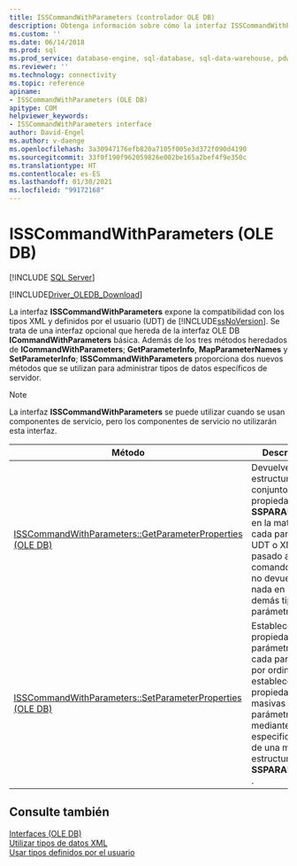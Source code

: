 ```yaml
---
title: ISSCommandWithParameters (controlador OLE DB)
description: Obtenga información sobre cómo la interfaz ISSCommandWithParameters admite SQL Server XML y tipos definidos por el usuario en OLE DB Driver for SQL Server.
ms.custom: ''
ms.date: 06/14/2018
ms.prod: sql
ms.prod_service: database-engine, sql-database, sql-data-warehouse, pdw
ms.reviewer: ''
ms.technology: connectivity
ms.topic: reference
apiname:
- ISSCommandWithParameters (OLE DB)
apitype: COM
helpviewer_keywords:
- ISSCommandWithParameters interface
author: David-Engel
ms.author: v-daenge
ms.openlocfilehash: 3a30947176efb820a7105f005e3d372f090d4190
ms.sourcegitcommit: 33f0f190f962059826e002be165a2bef4f9e350c
ms.translationtype: HT
ms.contentlocale: es-ES
ms.lasthandoff: 01/30/2021
ms.locfileid: "99172168"
---
```

# <a name="isscommandwithparameters-ole-db"></a>ISSCommandWithParameters (OLE DB)
[!INCLUDE [SQL Server](../../../includes/applies-to-version/sql-asdb-asdbmi-asa-pdw.md)]

[!INCLUDE[Driver_OLEDB_Download](../../../includes/driver_oledb_download.md)]

  La interfaz **ISSCommandWithParameters** expone la compatibilidad con los tipos XML y definidos por el usuario (UDT) de [!INCLUDE[ssNoVersion](../../../includes/ssnoversion-md.md)]. Se trata de una interfaz opcional que hereda de la interfaz OLE DB **ICommandWithParameters** básica. Además de los tres métodos heredados de **ICommandWithParameters**; **GetParameterInfo**, **MapParameterNames** y **SetParameterInfo**; **ISSCommandWithParameters** proporciona dos nuevos métodos que se utilizan para administrar tipos de datos específicos de servidor.  
  
> [!NOTE]  
>  La interfaz **ISSCommandWithParameters** se puede utilizar cuando se usan componentes de servicio, pero los componentes de servicio no utilizarán esta interfaz.  
  
|Método|Descripción|  
|------------|-----------------|  
|[ISSCommandWithParameters::GetParameterProperties &#40;OLE DB&#41;](../../oledb/ole-db-interfaces/isscommandwithparameters-getparameterproperties-ole-db.md)|Devuelve la estructura del conjunto de propiedades **SSPARAMPROPS** en la matriz de cada parámetro UDT o XML pasado al comando, pero no devuelve nada en los demás tipos de parámetros.|  
|[ISSCommandWithParameters::SetParameterProperties &#40;OLE DB&#41;](../../oledb/ole-db-interfaces/isscommandwithparameters-setparameterproperties-ole-db.md)|Establece las propiedades de parámetro por cada parámetro por ordinal o establece propiedades masivas de parámetro mediante la especificación de una matriz de estructuras **SSPARAMPROPS** .|  
  
## <a name="see-also"></a>Consulte también  
 [Interfaces &#40;OLE DB&#41;](../../oledb/ole-db-interfaces/oledb-driver-for-sql-server-ole-db-interfaces.md)    
 [Utilizar tipos de datos XML](../../oledb/features/using-xml-data-types.md)   
 [Usar tipos definidos por el usuario](../../oledb/features/using-user-defined-types.md)  
  
  
